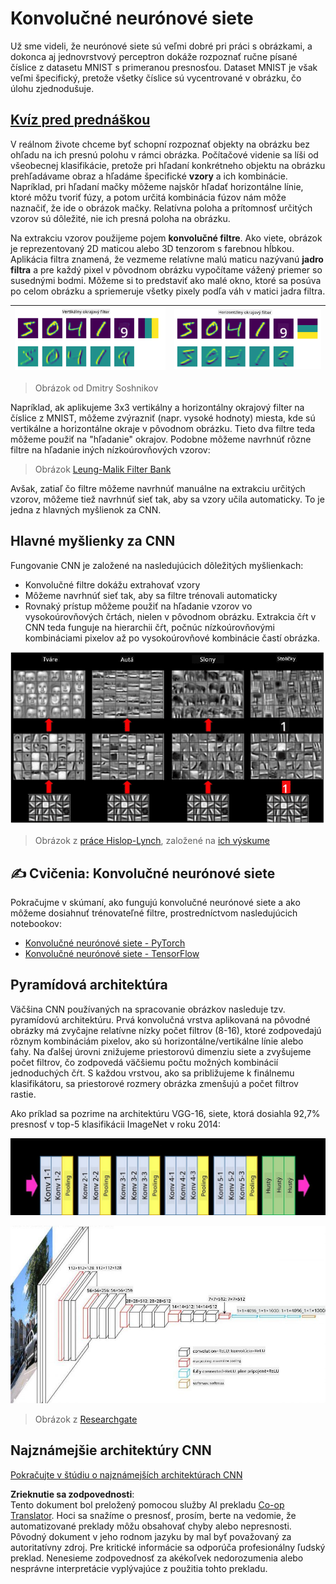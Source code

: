<!--
CO_OP_TRANSLATOR_METADATA:
{
  "original_hash": "088837b42b7d99198bf62db8a42411e0",
  "translation_date": "2025-08-25T22:51:56+00:00",
  "source_file": "lessons/4-ComputerVision/07-ConvNets/README.md",
  "language_code": "sk"
}
-->
# Konvolučné neurónové siete

Už sme videli, že neurónové siete sú veľmi dobré pri práci s obrázkami, a dokonca aj jednovrstvový perceptron dokáže rozpoznať ručne písané číslice z datasetu MNIST s primeranou presnosťou. Dataset MNIST je však veľmi špecifický, pretože všetky číslice sú vycentrované v obrázku, čo úlohu zjednodušuje.

## [Kvíz pred prednáškou](https://ff-quizzes.netlify.app/en/ai/quiz/13)

V reálnom živote chceme byť schopní rozpoznať objekty na obrázku bez ohľadu na ich presnú polohu v rámci obrázka. Počítačové videnie sa líši od všeobecnej klasifikácie, pretože pri hľadaní konkrétneho objektu na obrázku prehľadávame obraz a hľadáme špecifické **vzory** a ich kombinácie. Napríklad, pri hľadaní mačky môžeme najskôr hľadať horizontálne línie, ktoré môžu tvoriť fúzy, a potom určitá kombinácia fúzov nám môže naznačiť, že ide o obrázok mačky. Relatívna poloha a prítomnosť určitých vzorov sú dôležité, nie ich presná poloha na obrázku.

Na extrakciu vzorov použijeme pojem **konvolučné filtre**. Ako viete, obrázok je reprezentovaný 2D maticou alebo 3D tenzorom s farebnou hĺbkou. Aplikácia filtra znamená, že vezmeme relatívne malú maticu nazývanú **jadro filtra** a pre každý pixel v pôvodnom obrázku vypočítame vážený priemer so susednými bodmi. Môžeme si to predstaviť ako malé okno, ktoré sa posúva po celom obrázku a spriemeruje všetky pixely podľa váh v matici jadra filtra.

![Vertikálny okrajový filter](../../../../../translated_images/filter-vert.b7148390ca0bc356ddc7e55555d2481819c1e86ddde9dce4db5e71a69d6f887f.sk.png) | ![Horizontálny okrajový filter](../../../../../translated_images/filter-horiz.59b80ed4feb946efbe201a7fe3ca95abb3364e266e6fd90820cb893b4d3a6dda.sk.png)
----|----

> Obrázok od Dmitry Soshnikov

Napríklad, ak aplikujeme 3x3 vertikálny a horizontálny okrajový filter na číslice z MNIST, môžeme zvýrazniť (napr. vysoké hodnoty) miesta, kde sú vertikálne a horizontálne okraje v pôvodnom obrázku. Tieto dva filtre teda môžeme použiť na "hľadanie" okrajov. Podobne môžeme navrhnúť rôzne filtre na hľadanie iných nízkoúrovňových vzorov:

> Obrázok [Leung-Malik Filter Bank](https://www.robots.ox.ac.uk/~vgg/research/texclass/filters.html)

Avšak, zatiaľ čo filtre môžeme navrhnúť manuálne na extrakciu určitých vzorov, môžeme tiež navrhnúť sieť tak, aby sa vzory učila automaticky. To je jedna z hlavných myšlienok za CNN.

## Hlavné myšlienky za CNN

Fungovanie CNN je založené na nasledujúcich dôležitých myšlienkach:

* Konvolučné filtre dokážu extrahovať vzory
* Môžeme navrhnúť sieť tak, aby sa filtre trénovali automaticky
* Rovnaký prístup môžeme použiť na hľadanie vzorov vo vysokoúrovňových črtách, nielen v pôvodnom obrázku. Extrakcia čŕt v CNN teda funguje na hierarchii čŕt, počnúc nízkoúrovňovými kombináciami pixelov až po vysokoúrovňové kombinácie častí obrázka.

![Hierarchická extrakcia čŕt](../../../../../translated_images/FeatureExtractionCNN.d9b456cbdae7cb643fde3032b81b2940e3cf8be842e29afac3f482725ba7f95c.sk.png)

> Obrázok z [práce Hislop-Lynch](https://www.semanticscholar.org/paper/Computer-vision-based-pedestrian-trajectory-Hislop-Lynch/26e6f74853fc9bbb7487b06dc2cf095d36c9021d), založené na [ich výskume](https://dl.acm.org/doi/abs/10.1145/1553374.1553453)

## ✍️ Cvičenia: Konvolučné neurónové siete

Pokračujme v skúmaní, ako fungujú konvolučné neurónové siete a ako môžeme dosiahnuť trénovateľné filtre, prostredníctvom nasledujúcich notebookov:

* [Konvolučné neurónové siete - PyTorch](../../../../../lessons/4-ComputerVision/07-ConvNets/ConvNetsPyTorch.ipynb)
* [Konvolučné neurónové siete - TensorFlow](../../../../../lessons/4-ComputerVision/07-ConvNets/ConvNetsTF.ipynb)

## Pyramídová architektúra

Väčšina CNN používaných na spracovanie obrázkov nasleduje tzv. pyramídovú architektúru. Prvá konvolučná vrstva aplikovaná na pôvodné obrázky má zvyčajne relatívne nízky počet filtrov (8-16), ktoré zodpovedajú rôznym kombináciám pixelov, ako sú horizontálne/vertikálne línie alebo ťahy. Na ďalšej úrovni znižujeme priestorovú dimenziu siete a zvyšujeme počet filtrov, čo zodpovedá väčšiemu počtu možných kombinácií jednoduchých čŕt. S každou vrstvou, ako sa približujeme k finálnemu klasifikátoru, sa priestorové rozmery obrázka zmenšujú a počet filtrov rastie.

Ako príklad sa pozrime na architektúru VGG-16, siete, ktorá dosiahla 92,7% presnosť v top-5 klasifikácii ImageNet v roku 2014:

![Vrstvy ImageNet](../../../../../translated_images/vgg-16-arch1.d901a5583b3a51baeaab3e768567d921e5d54befa46e1e642616c5458c934028.sk.jpg)

![Pyramída ImageNet](../../../../../translated_images/vgg-16-arch.64ff2137f50dd49fdaa786e3f3a975b3f22615efd13efb19c5d22f12e01451a1.sk.jpg)

> Obrázok z [Researchgate](https://www.researchgate.net/figure/Vgg16-model-structure-To-get-the-VGG-NIN-model-we-replace-the-2-nd-4-th-6-th-7-th_fig2_335194493)

## Najznámejšie architektúry CNN

[Pokračujte v štúdiu o najznámejších architektúrach CNN](CNN_Architectures.md)

**Zrieknutie sa zodpovednosti**:  
Tento dokument bol preložený pomocou služby AI prekladu [Co-op Translator](https://github.com/Azure/co-op-translator). Hoci sa snažíme o presnosť, prosím, berte na vedomie, že automatizované preklady môžu obsahovať chyby alebo nepresnosti. Pôvodný dokument v jeho rodnom jazyku by mal byť považovaný za autoritatívny zdroj. Pre kritické informácie sa odporúča profesionálny ľudský preklad. Nenesieme zodpovednosť za akékoľvek nedorozumenia alebo nesprávne interpretácie vyplývajúce z použitia tohto prekladu.